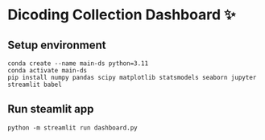 # Dicoding Collection Dashboard ✨

## Setup environment
```
conda create --name main-ds python=3.11
conda activate main-ds
pip install numpy pandas scipy matplotlib statsmodels seaborn jupyter streamlit babel
```

## Run steamlit app
```
python -m streamlit run dashboard.py 
```

